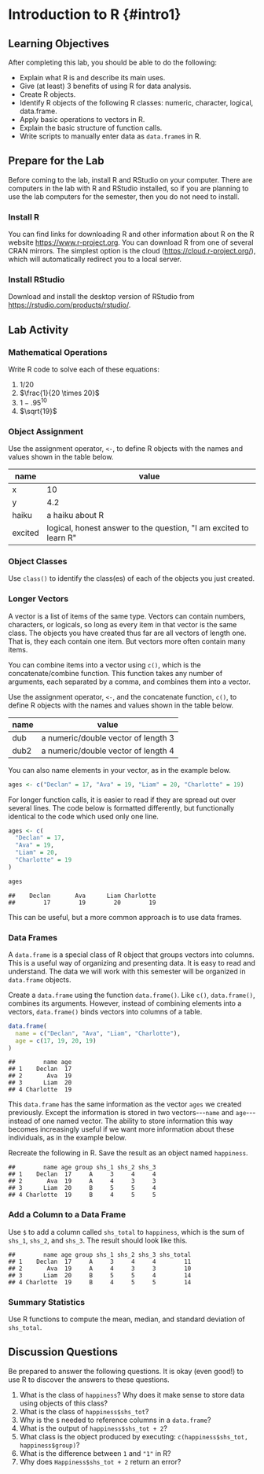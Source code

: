 # Introduction to R {#intro1}

## Learning Objectives

After completing this lab, you should be able to do the following:

* Explain what R is and describe its main uses.
* Give (at least) 3 benefits of using R for data analysis.
* Create R objects.
* Identify R objects of the following R classes: numeric, character, logical, data.frame.
* Apply basic operations to vectors in R.
* Explain the basic structure of function calls.
* Write scripts to manually enter data as `data.frame`s in R.

## Prepare for the Lab

Before coming to the lab, install R and RStudio on your computer. There are computers in the lab with R and RStudio installed, so if you are planning to use the lab computers for the semester, then you do not need to install.

### Install R

You can find links for downloading R and other information about R on the R website https://www.r-project.org. You can download R from one of several CRAN mirrors. The simplest option is the cloud (https://cloud.r-project.org/), which will automatically redirect you to a local server.

### Install RStudio

Download and install the desktop version of RStudio from https://rstudio.com/products/rstudio/.

<!-- ### I'm Using a Tablet or Chromebook -->

<!-- You cannot install R or RStudio to these devices. You can run R using a Jupyter Notebook. The simplest way to make this happen is going to https://ubc.syzygy.ca/ in your web browser and logging in with your CWL. Make sure you are able to sign in to this before the lab. -->

<!-- ### Can I Use a Lab Computer? -->

<!-- Yes. There are computers in the room where we will be holding the lab that have R installed already. If you are planning to use the lab computers for the entire semester, you are welcome to do so. Just know that will likely become fairly annoying when you have to work on lab work outside of regular lab hours (or if you are unable to attend the lab for some reason). Even if you plan on primarily using the lab computers, we recommend having a personal machine that you can use for doing your lab work. -->

<!-- If you do plan to use the lab computers, visit the lab room before the lab and ensure that you are able to sign in to the computers. We will not be able to take time out of the lab to provide support with logging into the campus machines. -->

## Lab Activity

### Mathematical Operations

Write R code to solve each of these equations:

1. $1/20$
2. $\frac{1}{20 \times 20}$
3. $1 - .95^{10}$
4. $\sqrt{19}$

### Object Assignment

Use the assignment operator, `<-`, to define R objects with the names and values shown in the table below.

|name      |value                                                            |
|----------|-----------------------------------------------------------------|
|x         |10                                                               |
|y         |4.2                                                              |
|haiku     |a haiku about R                                                  |
|excited   |logical, honest answer to the question, "I am excited to learn R"|

### Object Classes

Use `class()` to identify the class(es) of each of the objects you just created.

### Longer Vectors

A vector is a list of items of the same type. Vectors can contain numbers, characters, or logicals, so long as every item in that vector is the same class. The objects you have created thus far are all vectors of length one. That is, they each contain one item. But vectors more often contain many items.

You can combine items into a vector using `c()`, which is the concatenate/combine function. This function takes any number of arguments, each separated by a comma, and combines them into a vector.

Use the assignment operator, `<-`, and the concatenate function, `c()`, to define R objects with the names and values shown in the table below.

|name      |value                                                            |
|----------|-----------------------------------------------------------------|
|dub       |a numeric/double vector of length 3                              |
|dub2      |a numeric/double vector of length 4                              |

You can also name elements in your vector, as in the example below.


```r
ages <- c("Declan" = 17, "Ava" = 19, "Liam" = 20, "Charlotte" = 19)
```

For longer function calls, it is easier to read if they are spread out over several lines. The code below is formatted differently, but functionally identical to the code which used only one line.


```r
ages <- c(
  "Declan" = 17,
  "Ava" = 19,
  "Liam" = 20,
  "Charlotte" = 19
)
```


```r
ages
```

```
##    Declan       Ava      Liam Charlotte 
##        17        19        20        19
```

This can be useful, but a more common approach is to use data frames.

### Data Frames

A `data.frame` is a special class of R object that groups vectors into columns. This is a useful way of organizing and presenting data. It is easy to read and understand. The data we will work with this semester will be organized in `data.frame` objects.

Create a `data.frame` using the function `data.frame()`. Like `c()`, `data.frame()`, combines its arguments. However, instead of combining elements into a vectors, `data.frame()` binds vectors into columns of a table.

```r
data.frame(
  name = c("Declan", "Ava", "Liam", "Charlotte"),
  age = c(17, 19, 20, 19)
)
```

```
##        name age
## 1    Declan  17
## 2       Ava  19
## 3      Liam  20
## 4 Charlotte  19
```

This `data.frame` has the same information as the vector `ages` we created previously. Except the information is stored in two vectors---`name` and `age`---instead of one named vector. The ability to store information this way becomes increasingly useful if we want more information about these individuals, as in the example below.

Recreate the following in R. Save the result as an object named `happiness`.


```
##        name age group shs_1 shs_2 shs_3
## 1    Declan  17     A     3     4     4
## 2       Ava  19     A     4     3     3
## 3      Liam  20     B     5     5     4
## 4 Charlotte  19     B     4     5     5
```

### Add a Column to a Data Frame

Use `$` to add a column called `shs_total` to `happiness`, which is the sum of `shs_1`, `shs_2`, and `shs_3`. The result should look like this.


```
##        name age group shs_1 shs_2 shs_3 shs_total
## 1    Declan  17     A     3     4     4        11
## 2       Ava  19     A     4     3     3        10
## 3      Liam  20     B     5     5     4        14
## 4 Charlotte  19     B     4     5     5        14
```

### Summary Statistics

Use R functions to compute the mean, median, and standard deviation of `shs_total`.

## Discussion Questions

Be prepared to answer the following questions. It is okay (even good!) to use R to discover the answers to these questions.

1. What is the class of `happiness`? Why does it make sense to store data using objects of this class?
1. What is the class of `happiness$shs_tot`?
1. Why is the `$` needed to reference columns in a `data.frame`?
1. What is the output of `happiness$shs_tot + 2`?
1. What class is the object produced by executing: `c(happiness$shs_tot, happiness$group)`?
1. What is the difference between `1` and `"1"` in R?
1. Why does `Happiness$shs_tot + 2` return an error?

<!-- ## Resources -->

<!-- [Slides](assets/slides/01-intro-to-r-1-slides.pdf) -->
